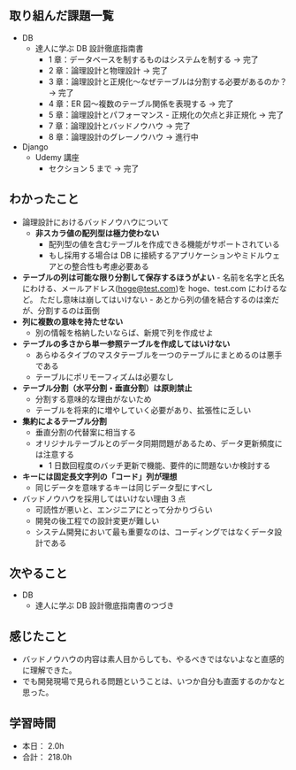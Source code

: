 ## 取り組んだ課題一覧

- DB
  - 達人に学ぶ DB 設計徹底指南書
    - 1 章：データベースを制するものはシステムを制する → 完了
    - 2 章：論理設計と物理設計 → 完了
    - 3 章：論理設計と正規化〜なぜテーブルは分割する必要があるのか？ → 完了
    - 4 章：ER 図〜複数のテーブル関係を表現する → 完了
    - 5 章：論理設計とパフォーマンス - 正規化の欠点と非正規化 → 完了
    - 7 章：論理設計とバッドノウハウ → 完了
    - 8 章：論理設計のグレーノウハウ → 進行中
- Django
  - Udemy 講座
    - セクション 5 まで → 完了

## わかったこと

- 論理設計におけるバッドノウハウについて
  - **非スカラ値の配列型は極力使わない**
    - 配列型の値を含むテーブルを作成できる機能がサポートされている
    - もし採用する場合は DB に接続するアプリケーションやミドルウェアとの整合性も考慮必要ある
- **テーブルの列は可能な限り分割して保存するほうがよい** - 名前を名字と氏名にわける、メールアドレス(hoge@test.com)を hoge、test.com にわけるなど。
  ただし意味は崩してはいけない - あとから列の値を結合するのは楽だが、分割するのは面倒
- **列に複数の意味を持たせない**
  - 別の情報を格納したいならば、新規で列を作成せよ
- **テーブルの多さから単一参照テーブルを作成してはいけない**
  - あらゆるタイプのマスタテーブルを一つのテーブルにまとめるのは悪手である
  - テーブルにポリモーフィズムは必要なし
- **テーブル分割（水平分割・垂直分割）は原則禁止**
  - 分割する意味的な理由がないため
  - テーブルを将来的に増やしていく必要があり、拡張性に乏しい
- **集約によるテーブル分割**
  - 垂直分割の代替案に相当する
  - オリジナルテーブルとのデータ同期問題があるため、データ更新頻度には注意する
    - 1 日数回程度のバッチ更新で機能、要件的に問題ないか検討する
- **キーには固定長文字列の「コード」列が理想**
  - 同じデータを意味するキーは同じデータ型にすべし
- バッドノウハウを採用してはいけない理由 3 点
  - 可読性が悪いと、エンジニアにとって分かりづらい
  - 開発の後工程での設計変更が難しい
  - システム開発において最も重要なのは、コーディングではなくデータ設計である

## 次やること

- DB
  - 達人に学ぶ DB 設計徹底指南書のつづき

## 感じたこと

- バッドノウハウの内容は素人目からしても、やるべきではないよなと直感的に理解できた。
- でも開発現場で見られる問題ということは、いつか自分も直面するのかなと思った。

## 学習時間

- 本日： 2.0h
- 合計： 218.0h
